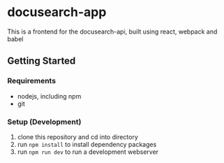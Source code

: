 # docusearch-app

This is a frontend for the docusearch-api, built using react, webpack and babel

## Getting Started

### Requirements
- nodejs, including npm
- git

### Setup (Development)
1. clone this repository and cd into directory
2. run `npm install` to install dependency packages
3. run `npm run dev` to run a development webserver
